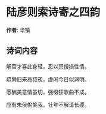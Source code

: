 # 陆彦则索诗寄之四韵

**作者**: 华镇

## 诗词内容

解官才喜此身轻，忍以冥搜损性情。

疏懒旧来高叔夜，虚闲今日似渊明。

愿酬美意情虽切，强缀狂歌曲不成。

应有朱侯偷笑我，壮年不解请长缨。


